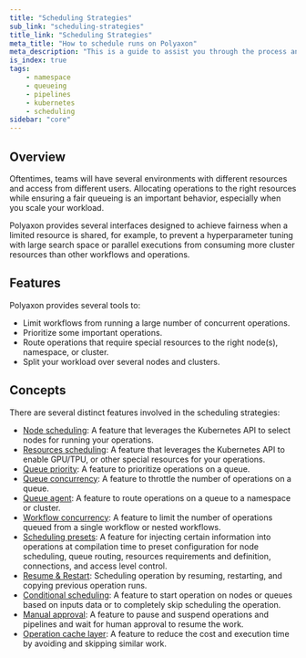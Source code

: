 ```yaml
---
title: "Scheduling Strategies"
sub_link: "scheduling-strategies"
title_link: "Scheduling Strategies"
meta_title: "How to schedule runs on Polyaxon"
meta_description: "This is a guide to assist you through the process and strategies for scheduling your runs."
is_index: true
tags:
    - namespace
    - queueing
    - pipelines
    - kubernetes
    - scheduling
sidebar: "core"
---
```


## Overview

Oftentimes, teams will have several environments with different resources and access from different users.
Allocating operations to the right resources while ensuring a fair queueing is an important behavior, especially when you scale your workload.

Polyaxon provides several interfaces designed to achieve fairness when a limited resource is shared,
for example, to prevent a hyperparameter tuning with large search space or parallel executions from consuming more cluster resources than other workflows and operations.

## Features

Polyaxon provides several tools to:
 * Limit workflows from running a large number of concurrent operations.
 * Prioritize some important operations.
 * Route operations that require special resources to the right node(s), namespace, or cluster.
 * Split your workload over several nodes and clusters.

## Concepts

There are several distinct features involved in the scheduling strategies:

 * [Node scheduling](/docs/core/scheduling-strategies/node-scheduling/): A feature that leverages the Kubernetes API to select nodes for running your operations.
 * [Resources scheduling](/docs/core/scheduling-strategies/resources-scheduling/): A feature that leverages the Kubernetes API to enable GPU/TPU, or other special resources for your operations.
 * [Queue priority](/docs/core/scheduling-strategies/queue-routing/#priority): A feature to prioritize operations on a queue.
 * [Queue concurrency](/docs/core/scheduling-strategies/queue-routing/#concurrency): A feature to throttle the number of operations on a queue.
 * [Queue agent](/docs/core/scheduling-strategies/queue-routing/#agent): A feature to route operations on a queue to a namespace or cluster.
 * [Workflow concurrency](/docs/core/scheduling-strategies/queue-routing/#concurrency): A feature to limit the number of operations queued from a single workflow or nested workflows.
 * [Scheduling presets](/docs/core/scheduling-strategies/presets/): A feature for injecting certain information into operations at compilation time to preset configuration
   for node scheduling, queue routing, resources requirements and definition, connections, and access level control.
 * [Resume & Restart](/docs/core/scheduling-strategies/resume-restart/): Scheduling operation by resuming, restarting, and copying previous operation runs.
 * [Conditional scheduling](/docs/core/scheduling-strategies/conditional-scheduling/): A feature to start operation on nodes or queues based on inputs data or to completely skip scheduling the operation.
 * [Manual approval](/docs/core/scheduling-strategies/manual-scheduling/): A feature to pause and suspend operations and pipelines and wait for human approval to resume the work.
 * [Operation cache layer](/docs/core/scheduling-strategies/operations-caching/): A feature to reduce the cost and execution time by avoiding and skipping similar work.
